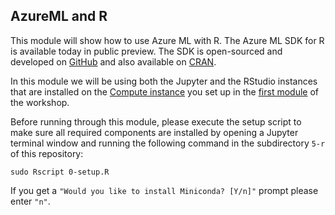 <!-- #region -->
## AzureML and R

This module will show how to use Azure ML with R. The Azure ML SDK for R is available today in public preview. The SDK is open-sourced and developed on [GitHub](https://github.com/Azure/azureml-sdk-for-r) and also available on [CRAN](https://cran.r-project.org/web/packages/azuremlsdk/index.html).

In this module we will be using both the Jupyter and the RStudio instances that are installed on the [Compute instance](https://docs.microsoft.com/en-us/azure/machine-learning/concept-compute-instance) you set up in the [first module](https://github.com/danielsc/azureml-workshop-2019/blob/master/1-workspace-concepts/1-setup-compute.md) of the workshop.

Before running through this module, please execute the setup script to make sure all required components are installed by opening a Jupyter terminal window and running the following command in the subdirectory `5-r` of this repository:

```
sudo Rscript 0-setup.R
```

If you get a `"Would you like to install Miniconda? [Y/n]"` prompt please enter `"n"`.

<!-- #endregion -->


